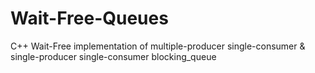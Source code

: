 # Wait-Free-Queues
C++ Wait-Free implementation of multiple-producer single-consumer &amp; single-producer single-consumer blocking_queue
